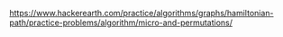 https://www.hackerearth.com/practice/algorithms/graphs/hamiltonian-path/practice-problems/algorithm/micro-and-permutations/
